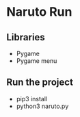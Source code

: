 # Naruto Run

## Libraries
  - Pygame
  - Pygame menu

## Run the project
  - pip3 install
  - python3 naruto.py
